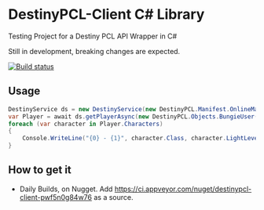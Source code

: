 # DestinyPCL-Client C# Library
Testing Project for a Destiny PCL API Wrapper in C#

Still in development, breaking changes are expected. 

[![Build status](https://ci.appveyor.com/api/projects/status/sah3i0l5ce1ynd18/branch/master?svg=true)](https://ci.appveyor.com/project/JPCortesP/destinypcl-client/branch/master)
## Usage

```csharp
DestinyService ds = new DestinyService(new DestinyPCL.Manifest.OnlineManifest(), "YOUR API KEY");
var Player = await ds.getPlayerAsync(new DestinyPCL.Objects.BungieUser("JPCortesP", DestinyPCL.Objects.DestinyMembershipType.Xbox));
foreach (var character in Player.Characters)
{
    Console.WriteLine("{0} - {1}", character.Class, character.LightLevel);
}
```


## How to get it
- Daily Builds, on Nugget. Add https://ci.appveyor.com/nuget/destinypcl-client-pwf5n0g84w76 as a source.
